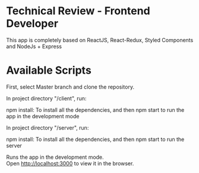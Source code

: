 # Technical Review - Frontend Developer

This app is completely based on ReactJS, React-Redux, Styled Components and NodeJs + Express

# Available Scripts
First, select Master branch and clone the repository.

In project directory "/client", run:

npm install: To install all the dependencies, and then
npm start to run the app in the development mode

In project directory "/server", run:

npm install: To install all the dependencies, and then
npm start to run the server

Runs the app in the development mode.\
Open [http://localhost:3000](http://localhost:3000) to view it in the browser.


